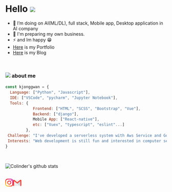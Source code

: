 # Hello <img src="https://raw.githubusercontent.com/MartinHeinz/MartinHeinz/master/wave.gif" width="30px">

- 🌱 I’m doing on AI(ML/DL), full stack, Mobile app, Desktop application in AI company
- 🔭 I'm preparing my own business.
- ⚡ and Im happy 😁
- [Here](https://www.notion.so/Portfolio-de150f25257f45de961efc3c78b7cc78) is my Portfolio
- [Here](https://colinder.github.io) is my Blog
<!--
- 👯 I’m looking to collaborate on ... blockChain
- 🤔 I’m looking for help with ...blockChain
- 💬 Ask me about ...blockChain
- 📫 How to reach me: ...blockChain
- 😄 Pronouns: ...blockChain
-->

<br/>

### <img src="https://media.giphy.com/media/VgCDAzcKvsR6OM0uWg/giphy.gif" width="50"> about me  

```Javascript
const kjonggwan = {
  Language: ["Python", "Javascript"],
  IDE: ["VSCode", "pycharm", "Jupyter Notebook"],
  Tools: {
            Frontend: ["HTML", "SCSS", "Bootstrap", "Vue"],
            Backend: ["django"],
            Mobile App: ["React-native"],
            etc: ["Vuex", "typescript", "eslint"...]
         },
 Challenge: "I've developed a serverless system with Aws Service and Google Firebase, and now I'm realizing my idea.",
 Interests: "Web development is still fun and interested in computer security."
}
```


<br />

![Colinder's github stats](https://github-readme-stats.vercel.app/api?username=colinder&show_icons=true&hide_border=true)


<br/>

<a href="https://www.instagram.com/vincent__0209/">
  <img align="left" alt="Hargun | Instagram" width="24px" src="https://github.com/hargun79/hargun79/blob/master/Assets/Instagram.svg" />
</a>
<a href="mailto:kjonggwan@gmail.com">
  <img align="left" alt="Hargun | Gmail" width="26px" src="https://github.com/hargun79/hargun79/blob/master/Assets/Gmail.svg"/>
</a> 
